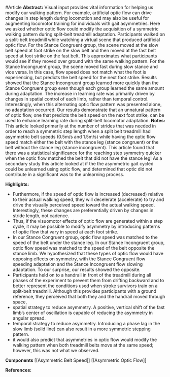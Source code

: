 #Article 
**Abstract:**
	Visual input provides vital information for helping us modify our walking pattern. For example, artificial optic flow can drive changes in step length during locomotion and may also be useful for augmenting locomotor training for individuals with gait asymmetries. Here we asked whether optic flow could modify the acquisition of a symmetric walking pattern during split-belt treadmill adaptation. Participants walked on a split-belt treadmill while watching a virtual scene that produced artificial optic flow. For the Stance Congruent group, the scene moved at the slow belt speed at foot strike on the slow belt and then moved at the fast belt speed at foot strike on the fast belt. This approximates what participants would see if they moved over ground with the same walking pattern. For the Stance Incongruent group, the scene moved fast during slow stance and vice versa. In this case, flow speed does not match what the foot is experiencing, but predicts the belt speed for the next foot strike. Results showed that the Stance Incongruent group learned more quickly than the Stance Congruent group even though each group learned the same amount during adaptation. The increase in learning rate was primarily driven by changes in spatial control of each limb, rather than temporal control. Interestingly, when this alternating optic flow pattern was presented alone, no adaptation occurred. Our results demonstrate that an unnatural pattern of optic flow, one that predicts the belt speed on the next foot strike, can be used to enhance learning rate during split-belt locomotor adaptation.
**Notes:**
	This article looked primarily at the number of strides that was needed in order to reach a symmetric step length when a split belt treadmill had asymmetric belt speeds (0.5m/s and 1.5m/s) while having the optic flow speed match either the belt with the stance leg (stance congruent) or the belt without the stance leg (stance incongruent). This article found that there was a statistical significance for the reaching step symmetry quicker when the optic flow matched the belt that did not have the stance leg! As a secondary study this article looked at if the the asymmetric gait cycled could be unlearned using optic flow, and determined that optic did not contribute in a significant was to the unlearning process.

**Highlights:**
- Furthermore, if the speed of optic flow is increased (decreased) relative to their actual walking speed, they will decelerate (accelerate) to try and drive the visually perceived speed toward the actual walking speed. Interestingly, these changes are preferentially driven by changes in stride length, not cadence.
- Thus, if the visuomotor effects of optic flow are generated within a step cycle, it may be possible to modify asymmetry by introducing patterns of optic flow that vary in speed at each foot strike.
- In our Stance Congruent group, optic flow speed was matched to the speed of the belt under the stance leg. In our Stance Incongruent group, optic flow speed was matched to the speed of the belt opposite the stance limb. We hypothesized that these types of optic flow would have opposing effects on symmetry, with the Stance Congruent flow speeding adaptation and the Stance Incongruent flow slowing adaptation. To our surprise, our results showed the opposite.
- Participants held on to a handrail in front of the treadmill during all phases of the experiment to prevent them from drifting backward and to better represent the conditions used when stroke survivors train on a split-belt treadmill. Although this provides participants with a ground reference, they perceived that both they and the handrail moved through space,
- spatial strategy to reduce asymmetry. A positive, vertical shift of the fast limb’s center of oscillation is capable of reducing the asymmetry in angular spread.
- temporal strategy to reduce asymmetry. Introducing a phase lag in the slow limb (solid line) can also result in a more symmetric stepping pattern.
- it would also predict that asymmetries in  optic flow would modify the walking pattern when both treadmill belts move at the same speed; however, this was not what we observed.

**Components**
[[Asymmetric Belt Speed]]
[[Asymmetric Optic Flow]]

**References:**
